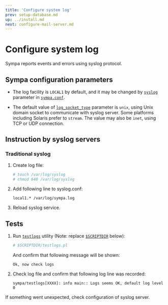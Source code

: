 ```yaml
---
title: 'Configure system log'
prev: setup-database.md
up: ../install.md
next: configure-mail-server.md
---
```


Configure system log
====================

Sympa reports events and errors using syslog protocol.

Sympa configuration parameters
------------------------------

  * The log facility is ``LOCAL1`` by default, and it may be changed by
    [``syslog``](../man/sympa.conf.5.md#syslog) parameter in
    [``sympa.conf``](../layout.md#config).

  * The default value of
    [``log_socket_type``](../man/sympa.conf.5.md#log_socket_type) parameter
    is ``unix``, using Unix domain socket to communicate with syslog
    server.  Some platforms including Solaris prefer to ``stream``.  The value
    may also be ``inet``, using TCP or UDP connection.

Instruction by syslog servers
-----------------------------

### Traditional syslog

  1. Create log file:
     ```bash
     # touch /var/log/syslog
     # chmod 640 /var/log/syslog
     ```

  2. Add following line to syslog.conf:
     ```
     local1.* /var/log/sympa.log
     ```

  3. Reload syslog service.

Tests
-----

  1. Run [``testlogs``](../man/testlogs.1.md) utility (Note: replace
     [``$SCRIPTDIR``](../layout.md#scriptdir) below):
     ```bash
     # $SCRIPTDIR/testlogs.pl
     ```
     And confirm that following message will be shown:
     ```
     Ok, now check logs
     ```

  2. Check log file and confirm that following log line was recorded:
     ```
     sympa/testlogs[XXXX]: info main:: Logs seems OK, default log level 0
     ```

If something went unexpected, check configuration of syslog server.

